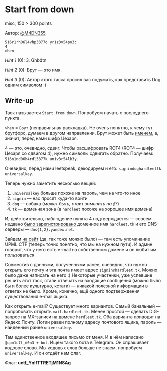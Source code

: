 # Start from down
misc, 150 > 300 points

Автор: [@M4DN355](https://t.me/M4DN355)

```
516r1rh06l4vhp3377o yr1z3v54po3c
4
>hen
```

*Hint 1* (0): 3. Ghbdtn

*Hint 2* (0): Брут — это имя.

*Hint 3* (0): Автор этого таска просил вас подумать, как представить Dog одним символом :)

## Write-up

Таск называется `Start from down`. Попробуем начать с последнего пункта.

`>hen` = `Брут` (неправильная раскладка). Не очень понятно, к чему тут брутфорс, думаем
в другом направлении. Брут может быть
[именем](https://ru.wikipedia.org/wiki/%D0%9C%D0%B0%D1%80%D0%BA_%D0%AE%D0%BD%D0%B8%D0%B9_%D0%91%D1%80%D1%83%D1%82),
а, значит, перед нами шифр Цезаря.

4 — это, очевидно, сдвиг. Чтобы расшифровать ROT4 (ROT4 — шифр Цезаря со сдвигом 4), нужно символы сдвигать обратно.
Получаем: `516n1nd06h4rdl3377k un1v3r54lk3y`.

Очевидно, перед нами leetspeak, декодируем и его: `signindoghardleettk universalkey`.

Теперь нужно заметить несколько вещей:

1. `universalkey` больше похоже на пароль, чем на что-то иное
2. `signin` — нас просят куда-то войти
3. `dog` — собака (*может быть, стоит заменить на `@`?*)
4. `tk` — доменная зона (а `hardleet` похоже на хорошее имя домена)

И, действительно, наблюдение пункта 4 подтверждается — совсем недавно 
[было зарегистрировано](https://www.whois.com/whois/hardleet.tk)
доменное имя `hardleet.tk` и его DNS-серверы — `dns{1,2}.yandex.net`.

Зайдем [на сайт](https://hardleet.tk/) (да, так тоже можно было) — там есть упоминание UPML CTF 
(теперь точно понятно, что мы на нужном пути). И админ говорит, что у него есть e-mail на собственном 
домене и он любит им пользоваться.

Совместив с данными, полученными ранее, очевидно, что нужно открыть его почту и эта почта 
имеет адрес `signin@hardleet.tk`. Можно было даже написать на него :) Некоторые участники, уже 
успевшие решить этот таск, стали отвечать на входящие сообщения (можно было бы и более культурно, 
кстати) — никакой полезной информации в ответах не было. Кроме, конечно, ещё одного подтверждения
существования e-mail ящика.

Как открыть e-mail? Существует много вариантов. Самый банальный — попробовать открыть `mail.hardleet.tk`.
Менее простой — сделать DIG-запрос на MX-записи на домене `hardleet.tk`. Оба варианта приводят на 
Яндекс.Почту. Логин равен полному адресу почтового ящика, пароль — найденный ранее `universalkey`.

Там единственное входящее письмо от меня. И в нём написано `@upm1c7f_d0n3 + bot`. Ищем такого бота в Telegram.
Он спрашивает кодовое слово. Мы кодовых слов больше не знаем, попробуем `universalkey`. И он отдаёт нам флаг.

Флаг: **uctf_YnlfTTRETjM1NSAg**
